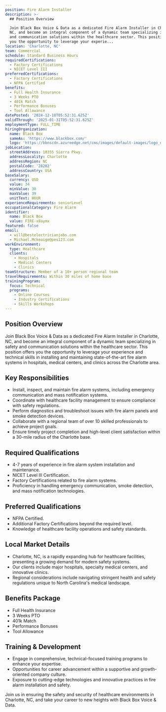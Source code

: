 ```yaml
---
position: Fire Alarm Installer
description: >-
  ## Position Overview

  Join Black Box Voice & Data as a dedicated Fire Alarm Installer in Charlotte,
  NC, and become an integral component of a dynamic team specializing in safety
  and communication solutions within the healthcare sector. This position offers
  you the opportunity to leverage your experie...
location: 'Charlotte, NC'
team: Commercial
schedule: Standard Business Hours
requiredCertifications:
  - Factory Certifications
  - NICET Level III
preferredCertifications:
  - Factory Certifications
  - NFPA Certified
benefits:
  - Full Health Insurance
  - 3 Weeks PTO
  - 401k Match
  - Performance Bonuses
  - Tool Allowance
datePosted: '2024-12-18T05:52:31.625Z'
validThrough: '2025-01-31T05:52:31.625Z'
employmentType: FULL_TIME
hiringOrganization:
  name: Black Box
  sameAs: 'https://www.blackbox.com/'
  logo: 'https://bbnscdn.azureedge.net/cms/images/default-images/logo_dark.png'
jobLocation:
  streetAddress: 10355 Sierra Pkwy.
  addressLocality: Charlotte
  addressRegion: NC
  postalCode: '28202'
  addressCountry: USA
baseSalary:
  currency: USD
  value: 34
  minValue: 30
  maxValue: 39
  unitText: HOUR
experienceRequirements: seniorLevel
occupationalCategory: Fire Alarm
identifier:
  name: Black Box
  value: FIRE-x8aymx
featured: false
email:
  - will@bestelectricianjobs.com
  - Michael.Mckeaige@pes123.com
workEnvironment:
  type: Healthcare
  clients:
    - Hospitals
    - Medical Centers
    - Clinics
teamStructure: Member of a 10+ person regional team
travelRequirements: Within 30 miles of home base
trainingProgram:
  focus: Technical
  programs:
    - Online Courses
    - Industry Certifications
    - Skills Workshops
---
```




## Position Overview
Join Black Box Voice & Data as a dedicated Fire Alarm Installer in Charlotte, NC, and become an integral component of a dynamic team specializing in safety and communication solutions within the healthcare sector. This position offers you the opportunity to leverage your experience and technical skills in installing and maintaining state-of-the-art fire alarm systems in hospitals, medical centers, and clinics across the Charlotte area.

## Key Responsibilities
- Install, inspect, and maintain fire alarm systems, including emergency communication and mass notification systems.
- Coordinate with healthcare facility management to ensure compliance with safety regulations.
- Perform diagnostics and troubleshoot issues with fire alarm panels and smoke detection devices.
- Collaborate with a regional team of over 10 skilled professionals to achieve project goals.
- Ensure timely project completion and high-level client satisfaction within a 30-mile radius of the Charlotte base.

## Required Qualifications
- 4-7 years of experience in fire alarm system installation and maintenance.
- NICET Level III Certification.
- Factory Certifications related to fire alarm systems.
- Proficiency in handling emergency communication, smoke detection, and mass notification technologies.

## Preferred Qualifications
- NFPA Certified.
- Additional Factory Certifications beyond the required level.
- Knowledge of healthcare facility operations and safety standards.

## Local Market Details
- Charlotte, NC, is a rapidly expanding hub for healthcare facilities, presenting a growing demand for modern safety systems.
- Our clients include major hospitals, specialty medical centers, and innovative clinics.
- Regional considerations include navigating stringent health and safety regulations unique to North Carolina's medical landscape.

## Benefits Package
- Full Health Insurance
- 3 Weeks PTO
- 401k Match
- Performance Bonuses
- Tool Allowance

## Training & Development
- Engage in comprehensive, technical-focused training programs to enhance your expertise.
- Opportunities for career advancement within a supportive and growth-oriented company culture.
- Exposure to cutting-edge technologies and innovative practices in fire alarm installation and safety.

Join us in ensuring the safety and security of healthcare environments in Charlotte, NC, and take your career to new heights with Black Box Voice & Data.